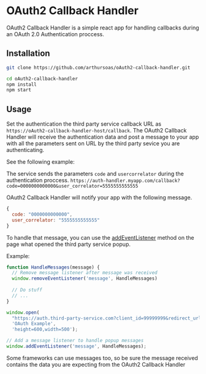 # OAuth2 Callback Handler
OAuth2 Callback Handler is a simple react app for handling callbacks during an OAuth 2.0 Authentication proccess.

## Installation
```sh
git clone https://github.com/arthursoas/oAuth2-callback-handler.git

cd oAuth2-callback-handler
npm install
npm start
```

## Usage
Set the authentication the third party service callback URL as `https://oAuth2-callback-handler-host/callback`.
The OAuth2 Callback Handler will receive the authentication data and post a message to your app with all the parameters sent on URL by the third party sevice you are authenticating.

See the following example:

The service sends the parameters `code` and `usercorrelator` during the authentication proccess.
`https://auth-handler.myapp.com/callback?code=0000000000000&user_correlator=5555555555555`

OAuth2 Callback Handler will notify your app with the following message.
```javascript
{
  code: "0000000000000",
  user_correlator: "5555555555555"
}
```

To handle that message, you can use the [addEventListener](https://developer.mozilla.org/en-US/docs/Web/API/EventTarget/addEventListener) method on the page what opened the third party service popup.

Example:
```javascript
function HandleMessages(message) {
  // Remove message listener after message was received
  window.removeEventListener('message', HandleMessages)
  
  // Do stuff
  // ...
}

window.open(
  "https://auth.third-party-service.com?client_id=99999999&redirect_url=https://oAuth2-callback-handler-host/callback",
  'OAuth Example',
  'height=600,width=500');

// Add a message listener to handle popup messages
window.addEventListener('message', HandleMessages);
```

Some frameworks can use messages too, so be sure the message received contains the data you are expecting from the 
OAuth2 Callback Handler
